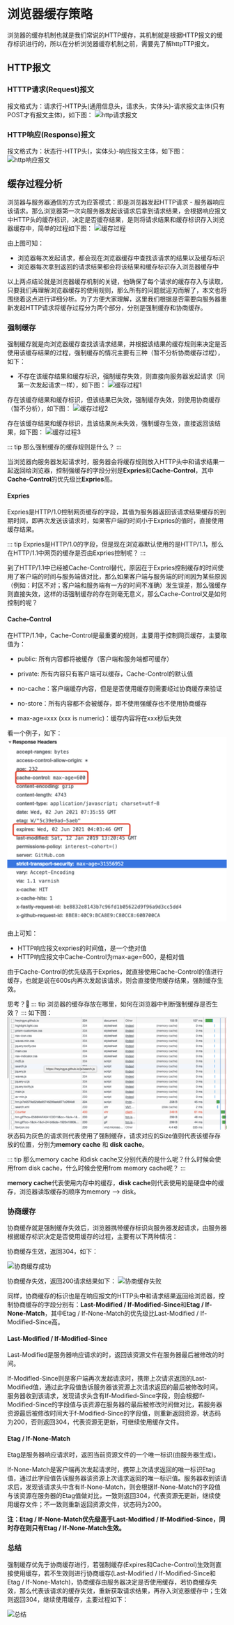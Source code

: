 # 浏览器缓存策略

浏览器的缓存机制也就是我们常说的HTTP缓存，其机制就是根据HTTP报文的缓存标识进行的，所以在分析浏览器缓存机制之前，需要先了解httpTTP报文。
## HTTP报文
### HTTTP请求(Request)报文
报文格式为：请求行-HTTP头(通用信息头，请求头，实体头)-请求报文主体(只有POST才有报文主体)，如下图：
![http请求报文](https://user-gold-cdn.xitu.io/2018/4/19/162db6358082ff05?imageView2/0/w/1280/h/960/format/webp/ignore-error/1)

### HTTP响应(Response)报文
报文格式为：状态行-HTTP头(，实体头)-响应报文主体，如下图：
![http响应报文](https://user-gold-cdn.xitu.io/2018/4/19/162db635806ca887?imageView2/0/w/1280/h/960/format/webp/ignore-error/1)

## 缓存过程分析

浏览器与服务器通信的方式为应答模式：即是浏览器发起HTTP请求 - 服务器响应该请求。那么浏览器第一次向服务器发起该请求后拿到请求结果，会根据响应报文中HTTP头的缓存标识，决定是否缓存结果，是则将请求结果和缓存标识存入浏览器缓存中，简单的过程如下图：
![缓存过程](https://user-gold-cdn.xitu.io/2018/4/19/162db6359673e7d0?imageView2/0/w/1280/h/960/format/webp/ignore-error/1)

由上图可知：

- 浏览器每次发起请求，都会现在浏览器缓存中查找该请求的结果以及缓存标识
- 浏览器每次拿到返回的请求结果都会将该结果和缓存标识存入浏览器缓存中

以上两点结论就是浏览器缓存机制的关键，他确保了每个请求的缓存存入与读取，只要我们再理解浏览器缓存的使用规则，那么所有的问题就迎刃而解了，本文也将围绕着这点进行详细分析。为了方便大家理解，这里我们根据是否需要向服务器重新发起HTTP请求将缓存过程分为两个部分，分别是强制缓存和协商缓存。

### 强制缓存

强制缓存就是向浏览器缓存查找该请求结果，并根据该结果的缓存规则来决定是否使用该缓存结果的过程，强制缓存的情况主要有三种（暂不分析协商缓存过程），如下：

- 不存在该缓存结果和缓存标识，强制缓存失效，则直接向服务器发起请求（同第一次发起请求一样），如下图：
![缓存过程1](https://user-gold-cdn.xitu.io/2018/4/19/162db63596c9de23?imageView2/0/w/1280/h/960/format/webp/ignore-error/1)

存在该缓存结果和缓存标识，但该结果已失效，强制缓存失效，则使用协商缓存（暂不分析），如下图：
![缓存过程2](https://user-gold-cdn.xitu.io/2018/4/19/162db63597182316?imageView2/0/w/1280/h/960/format/webp/ignore-error/1)

存在该缓存结果和缓存标识，且该结果尚未失效，强制缓存生效，直接返回该结果，如下图：
![缓存过程3](https://user-gold-cdn.xitu.io/2018/4/19/162db6359acd19d3?imageView2/0/w/1280/h/960/format/webp/ignore-error/1)

::: tip
那么强制缓存的缓存规则是什么？
:::

当浏览器向服务器发起请求时，服务器会将缓存规则放入HTTP头中和请求结果一起返回给浏览器，控制强缓存的字段分别是**Expries**和**Cache-Control**，其中**Cache-Control**的优先级比**Expries**高。

#### Expries

Expries是HTTP/1.0控制网页缓存的字段，其值为服务器返回该请求结果缓存的到期时间，即再次发送该请求时，如果客户端的时间小于Expries的值时，直接使用缓存结果。

::: tip
Expries是HTTP/1.0的字段，但是现在浏览器默认使用的是HTTP/1.1，那么在HTTP/1.1中网页的缓存是否由Expries控制呢？
:::

到了HTTP/1.1中已经被Cache-Control替代，原因在于Expries控制缓存的时间使用了客户端的时间与服务端做对比，那么如果客户端与服务端的时间因为某些原因（例如：时区不对；客户端和服务端有一方的时间不准确）发生误差，那么强缓存则直接失效，这样的话强制缓存的存在则毫无意义，那么Cache-Control又是如何控制的呢？

#### Cache-Control

在HTTP/1.1中，Cache-Control是最重要的规则，主要用于控制网页缓存，主要取值为：

- public: 所有内容都将被缓存（客户端和服务端都可缓存）

- private: 所有内容只有客户端可以缓存，Cache-Control的默认值

- no-cache：客户端缓存内容，但是是否使用缓存则需要经过协商缓存来验证

- no-store：所有内容都不会被缓存，即不使用强缓存也不使用协商缓存

- max-age=xxx (xxx is numeric)：缓存内容将在xxx秒后失效

看一个例子，如下：
![强缓存](./img/cache-control.png)

由上可知：

- HTTP响应报文expries的时间值，是一个绝对值
- HTTP响应报文中Cache-Control为max-age=600，是相对值

由于Cache-Control的优先级高于Expries，就直接使用Cache-Control的值进行缓存，也就是说在600s内再次发起该请求，则会直接使用缓存结果，强制缓存生效。

思考？🤔
::: tip
浏览器的缓存存放在哪里，如何在浏览器中判断强制缓存是否生效？
:::
如下图：
![分析1](./img/2.png)
状态码为灰色的请求则代表使用了强制缓存，请求对应的Size值则代表该缓存存放的位置，分别为**memory cache** 和 **disk cache**。

::: tip
那么memory cache 和disk cache又分别代表的是什么呢？什么时候会使用from disk cache，什么时候会使用from memory cache呢？
:::

**memory cache**代表使用内存中的缓存，**disk cache**则代表使用的是硬盘中的缓存，浏览器读取缓存的顺序为memory –> disk。


### 协商缓存

协商缓存就是强制缓存失效后，浏览器携带缓存标识向服务器发起请求，由服务器根据缓存标识决定是否使用缓存的过程，主要有以下两种情况：

协商缓存生效，返回304，如下：

![协商缓存成功](https://user-gold-cdn.xitu.io/2018/4/19/162db635cbfff69d?imageView2/0/w/1280/h/960/format/webp/ignore-error/1)

协商缓存失效，返回200请求结果如下：
![协商缓存失败](https://user-gold-cdn.xitu.io/2018/4/19/162db635cf070ff5?imageView2/0/w/1280/h/960/format/webp/ignore-error/1)

同样，协商缓存的标识也是在响应报文的HTTP头中和请求结果返回给浏览器，控制协商缓存的字段分别有：**Last-Modified / If-Modified-Since**和**Etag / If-None-Match**，其中Etag / If-None-Match的优先级比Last-Modified / If-Modified-Since高。

#### Last-Modified / If-Modified-Since

Last-Modified是服务器响应请求的时，返回该资源文件在服务器最后被修改的时间。

If-Modifled-Since则是客户端再次发起请求时，携带上次请求返回的Last-Modified值，通过此字段值告诉服务器该资源上次请求返回的最后被修改时间。
服务器收到该请求，发现请求头含有If-Modified-Since字段，则会根据If-Modified-Since的字段值与该资源在服务器的最后被修改时间做对比，若服务器资源最后被修改时间大于f-Modified-Since的字段值，则重新返回资源，状态码为200，否则返回304，代表资源无更新，可继续使用缓存文件。


#### Etag / If-None-Match

Etag是服务器响应请求时，返回当前资源文件的一个唯一标识(由服务器生成)。

If-None-Match是客户端再次发起请求时，携带上次请求返回的唯一标识Etag值，通过此字段值告诉服务器该资源上次请求返回的唯一标识值。服务器收到该请求后，发现该请求头中含有If-None-Match，则会根据If-None-Match的字段值与该资源在服务器的Etag值做对比，一致则返回304，代表资源无更新，继续使用缓存文件；不一致则重新返回资源文件，状态码为200。

**注：Etag / If-None-Match优先级高于Last-Modified / If-Modified-Since，同时存在则只有Etag / If-None-Match生效。**

### 总结
强制缓存优先于协商缓存进行，若强制缓存(Expires和Cache-Control)生效则直接使用缓存，若不生效则进行协商缓存(Last-Modified / If-Modified-Since和Etag / If-None-Match)，协商缓存由服务器决定是否使用缓存，若协商缓存失效，那么代表该请求的缓存失效，重新获取请求结果，再存入浏览器缓存中；生效则返回304，继续使用缓存，主要过程如下：

![总结](https://user-gold-cdn.xitu.io/2018/4/19/162db635ed5f6d26?imageView2/0/w/1280/h/960/format/webp/ignore-error/1)



<!-- ## 服务广西项目10.26聚餐
### 时间
2021-10-26 18:00
### 地点
竹子林地铁站B2出口，湘满楼
### 参与人员
冉阳，朱智萌，朱町忠，黎天开，陈思，
林磊， 周青青，葛果，朱蕾，陈城成，孟博，
郭鹏英，李远斌，胡啊晓（请假），谭成宇 -->




